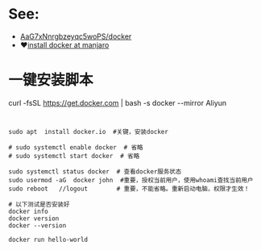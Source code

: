 # See:
- [AaG7xNnrgbzeyqc5woPS/docker ](https://github.com/AaG7xNnrgbzeyqc5woPS/docker)
- ❤️[install docker at manjaro](https://github.com/AaG7xNnrgbzeyqc5woPS/docker/blob/master/docker%20install.md)


# 一键安装脚本

curl -fsSL https://get.docker.com | bash -s docker --mirror Aliyun

# 

```
sudo apt  install docker.io  #关键，安装docker

# sudo systemctl enable docker  # 省略
# sudo systemctl start docker  # 省略

sudo systemctl status docker  # 查看docker服务状态
sudo usermod -aG  docker john  #重要，授权当前用户，使用whoami查找当前用户
sudo reboot   //logout        # 重要，不能省略。重新启动电脑，权限才生效！

# 以下测试是否安装好
docker info
docker version
docker --version

docker run hello-world
```
